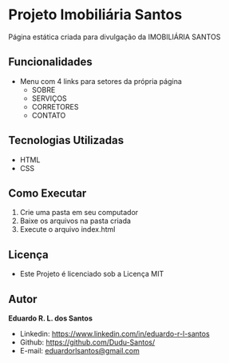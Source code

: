 # Projeto Imobiliária Santos
Página estática criada para divulgação da IMOBILIÁRIA SANTOS 

## Funcionalidades
* Menu com 4 links para setores da própria página
  * SOBRE
  * SERVIÇOS
  * CORRETORES
  * CONTATO 

## Tecnologias Utilizadas
* HTML
* CSS

## Como Executar
1. Crie uma pasta em seu computador
2. Baixe os arquivos na pasta criada
3. Execute o arquivo index.html

## Licença
* Este Projeto é licenciado sob a Licença MIT

## Autor
**Eduardo R. L. dos Santos**
  * Linkedin: https://www.linkedin.com/in/eduardo-r-l-santos
  * Github: https://github.com/Dudu-Santos/
  * E-mail: eduardorlsantos@gmail.com
